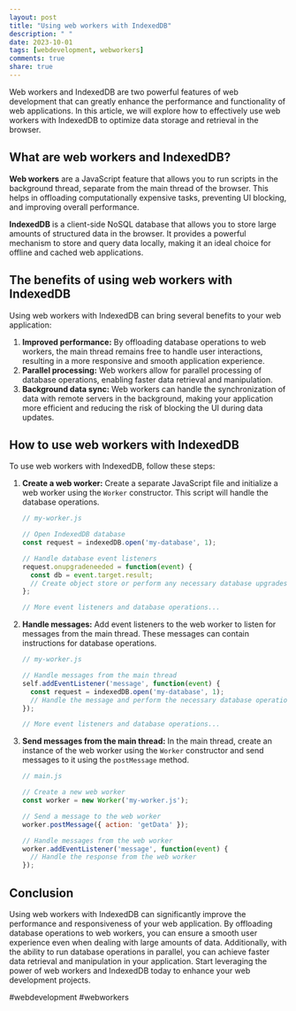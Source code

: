 ```yaml
---
layout: post
title: "Using web workers with IndexedDB"
description: " "
date: 2023-10-01
tags: [webdevelopment, webworkers]
comments: true
share: true
---
```


Web workers and IndexedDB are two powerful features of web development that can greatly enhance the performance and functionality of web applications. In this article, we will explore how to effectively use web workers with IndexedDB to optimize data storage and retrieval in the browser.

## What are web workers and IndexedDB?

**Web workers** are a JavaScript feature that allows you to run scripts in the background thread, separate from the main thread of the browser. This helps in offloading computationally expensive tasks, preventing UI blocking, and improving overall performance.

**IndexedDB** is a client-side NoSQL database that allows you to store large amounts of structured data in the browser. It provides a powerful mechanism to store and query data locally, making it an ideal choice for offline and cached web applications.

## The benefits of using web workers with IndexedDB

Using web workers with IndexedDB can bring several benefits to your web application:

1. **Improved performance:** By offloading database operations to web workers, the main thread remains free to handle user interactions, resulting in a more responsive and smooth application experience.
2. **Parallel processing:** Web workers allow for parallel processing of database operations, enabling faster data retrieval and manipulation.
3. **Background data sync:** Web workers can handle the synchronization of data with remote servers in the background, making your application more efficient and reducing the risk of blocking the UI during data updates.

## How to use web workers with IndexedDB

To use web workers with IndexedDB, follow these steps:

1. **Create a web worker:** Create a separate JavaScript file and initialize a web worker using the `Worker` constructor. This script will handle the database operations.

   ```javascript
   // my-worker.js

   // Open IndexedDB database
   const request = indexedDB.open('my-database', 1);

   // Handle database event listeners
   request.onupgradeneeded = function(event) {
     const db = event.target.result;
     // Create object store or perform any necessary database upgrades
   };

   // More event listeners and database operations...
   ```

2. **Handle messages:** Add event listeners to the web worker to listen for messages from the main thread. These messages can contain instructions for database operations.

   ```javascript
   // my-worker.js

   // Handle messages from the main thread
   self.addEventListener('message', function(event) {
     const request = indexedDB.open('my-database', 1);
     // Handle the message and perform the necessary database operations
   });

   // More event listeners and database operations...
   ```

3. **Send messages from the main thread:** In the main thread, create an instance of the web worker using the `Worker` constructor and send messages to it using the `postMessage` method.

   ```javascript
   // main.js

   // Create a new web worker
   const worker = new Worker('my-worker.js');

   // Send a message to the web worker
   worker.postMessage({ action: 'getData' });

   // Handle messages from the web worker
   worker.addEventListener('message', function(event) {
     // Handle the response from the web worker
   });
   ```

## Conclusion

Using web workers with IndexedDB can significantly improve the performance and responsiveness of your web application. By offloading database operations to web workers, you can ensure a smooth user experience even when dealing with large amounts of data. Additionally, with the ability to run database operations in parallel, you can achieve faster data retrieval and manipulation in your application. Start leveraging the power of web workers and IndexedDB today to enhance your web development projects.

#webdevelopment #webworkers
